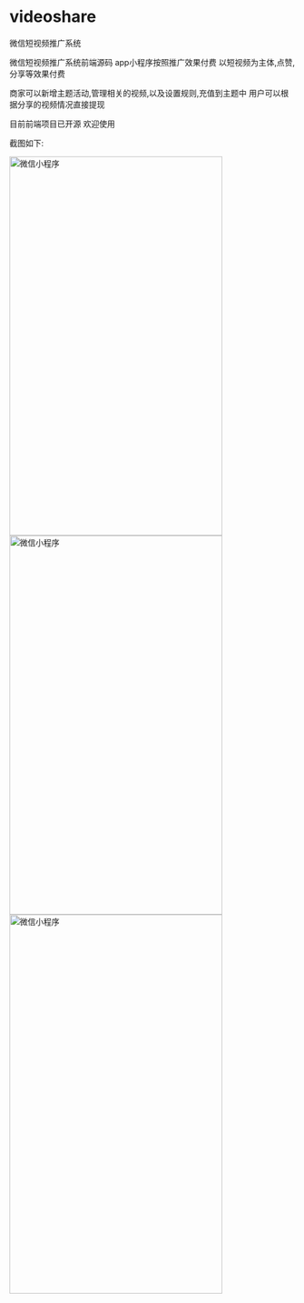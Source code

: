 # videoshare
微信短视频推广系统

微信短视频推广系统前端源码 
app小程序按照推广效果付费 
以短视频为主体,点赞,分享等效果付费

商家可以新增主题活动,管理相关的视频,以及设置规则,充值到主题中
用户可以根据分享的视频情况直接提现



目前前端项目已开源 欢迎使用

截图如下:


<img src="https://user-images.githubusercontent.com/8957847/139211812-a3a317b4-b758-468a-9462-f0d7cbbe4751.jpg" width="375" height="667" alt="微信小程序"/><br/>
<img src="https://user-images.githubusercontent.com/8957847/139211830-380b410f-ca39-4dee-bd23-84b88c7782d0.jpg" width="375" height="667" alt="微信小程序"/><br/>
<img src="https://user-images.githubusercontent.com/8957847/139211844-d880a084-bead-455c-af3f-eac56c61d498.jpg" width="375" height="667" alt="微信小程序"/><br/>
